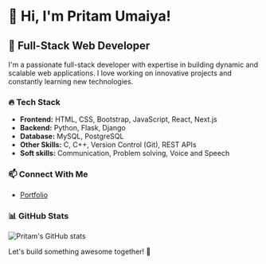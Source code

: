 # 👋 Hi, I'm Pritam Umaiya!  

## 🚀 Full-Stack Web Developer  

I'm a passionate full-stack developer with expertise in building dynamic and scalable web applications. I love working on innovative projects and constantly learning new technologies.  

### 🔥 Tech Stack  
- **Frontend:** HTML, CSS, Bootstrap, JavaScript, React, Next.js  
- **Backend:** Python, Flask, Django  
- **Database:** MySQL, PostgreSQL
- **Other Skills:** C, C++, Version Control (Git), REST APIs
- **Soft skills:** Communication, Problem solving, Voice and Speech

### 📫 Connect With Me  
- [Portfolio](https://pritamumaiya.netlify.app/)  

### 📊 GitHub Stats  
![Pritam's GitHub stats](https://github-readme-stats.vercel.app/api?username=PritamUmaiya&show_icons=true&theme=radical)  

Let's build something awesome together! 🚀  
